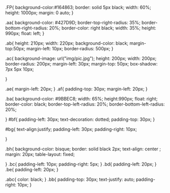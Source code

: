 .FP{
    background-color:#164863;
    border: solid 5px black;
    width: 60%;
    height: 1000px;
    margin: 0 auto;
}

.aa{
    background-color: #427D9D;
    border-top-right-radius: 35%;
    border-bottom-right-radius: 20%;
    border-color: right black;
    width: 35%;
    height: 990px;
    float: left;
}

.ab{
    height: 210px;
    width: 220px;
    background-color: black;
    margin-top:50px;
    margin-left: 10px;
    border-radius: 500px;
}

.ac{
    background-image: url("img/pic.jpg");
    height: 200px;
    width: 200px;
    border-radius: 200px;
    margin-left: 30px;
    margin-top: 50px;
    box-shadow: 7px 5px 10px;

}

.ae{
    margin-left: 20px;
}
.af{
    padding-top: 30px;
    margin-left: 20px;
}


.ba{
    background-color: #9BBEC8;
    width: 65%;
    height:990px;
    float: right;
    border-color: black;
    border-top-left-radius: 20%;
    border-bottom-left-radius: 20%;

}
#bf{
   padding-left: 30px;
    text-decoration: dotted;
    padding-top: 30px;
}
 
#bg{
    text-align:justify;
    padding-left: 30px;
    padding-right: 10px;
    
}

.bh{
    background-color: bisque;
    border: solid black 2px;
    text-align: center ;
    margin: 20px;
    table-layout: fixed;

}
.bc{
    padding-left: 10px;
    padding-right: 5px;
}
.bd{
    padding-left: 20px;
}
.be{
    padding-left: 20px;
}

.abc{
    color: black;
}
.bb{
    padding-top: 30px;
    text-justify: auto;
    padding-right: 10px;
}
